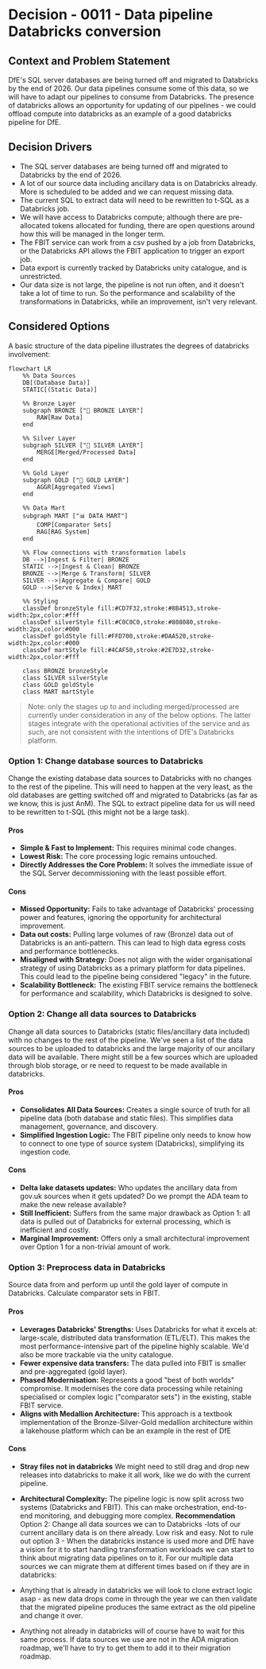 # Decision - 0011 - Data pipeline Databricks conversion

## Context and Problem Statement

DfE's SQL server databases are being turned off and migrated to Databricks by the end of 2026. Our data pipelines consume some of this data, so we will have to adapt our pipelines to consume from Databricks. The presence of databricks allows an opportunity for updating of our pipelines - we could offload compute into databricks as an example of a good databricks pipeline for DfE.

## Decision Drivers

* The SQL server databases are being turned off and migrated to Databricks by the end of 2026.
* A lot of our source data including ancillary data is on Databricks already. More is scheduled to be added and we can request missing data.
* The current SQL to extract data will need to be rewritten to t-SQL as a Databricks job.
* We will have access to Databricks compute; although there are pre-allocated tokens allocated for funding, there are open questions around how this will be managed in the longer term.
* The FBIT service can work from a csv pushed by a job from Databricks, or the Databricks API allows the FBIT application to trigger an export job.
* Data export is currently tracked by Databricks unity catalogue, and is unrestricted.
* Our data size is not large, the pipeline is not run often, and it doesn't take a lot of time to run. So the performance and scalability of the transformations in Databricks, while an improvement, isn't very relevant.

## Considered Options

A basic structure of the data pipeline illustrates the degrees of databricks involvement:

```mermaid
flowchart LR
    %% Data Sources
    DB[(Database Data)]
    STATIC[(Static Data)]
    
    %% Bronze Layer
    subgraph BRONZE ["🥉 BRONZE LAYER"]
        RAW[Raw Data]
    end
    
    %% Silver Layer
    subgraph SILVER ["🥈 SILVER LAYER"]
        MERGE[Merged/Processed Data]
    end
    
    %% Gold Layer
    subgraph GOLD ["🥇 GOLD LAYER"]
        AGGR[Aggregated Views]
    end
    
    %% Data Mart
    subgraph MART ["📊 DATA MART"]
        COMP[Comparator Sets]
        RAG[RAG System]
    end
    
    %% Flow connections with transformation labels
    DB -->|Ingest & Filter| BRONZE
    STATIC -->|Ingest & Clean| BRONZE
    BRONZE -->|Merge & Transform| SILVER
    SILVER -->|Aggregate & Compare| GOLD
    GOLD -->|Serve & Index| MART
    
    %% Styling
    classDef bronzeStyle fill:#CD7F32,stroke:#8B4513,stroke-width:2px,color:#fff
    classDef silverStyle fill:#C0C0C0,stroke:#808080,stroke-width:2px,color:#000
    classDef goldStyle fill:#FFD700,stroke:#DAA520,stroke-width:2px,color:#000
    classDef martStyle fill:#4CAF50,stroke:#2E7D32,stroke-width:2px,color:#fff
    
    class BRONZE bronzeStyle
    class SILVER silverStyle
    class GOLD goldStyle
    class MART martStyle
```

> Note: only the stages up to and including merged/processed are currently under consideration in any of the below options. The latter stages integrate with the operational activities of the service and as such, are not consistent with the intentions of DfE's Databricks platform.

### **Option 1: Change database sources to Databricks**

Change the existing database data sources to Databricks with no changes to the rest of the pipeline. This will need to happen at the very least, as the old databases are getting switched off and migrated to Databricks (as far as we know, this is just AnM). The SQL to extract pipeline data for us will need to be rewritten to t-SQL (this might not be a large task).

#### Pros

* **Simple & Fast to Implement:** This requires minimal code changes.
* **Lowest Risk:** The core processing logic remains untouched.
* **Directly Addresses the Core Problem:** It solves the immediate issue of the SQL Server decommissioning with the least possible effort.

#### Cons

* **Missed Opportunity:** Fails to take advantage of Databricks' processing power and features, ignoring the opportunity for architectural improvement.
* **Data out costs:** Pulling large volumes of raw (Bronze) data out of Databricks  is an anti-pattern. This can lead to high data egress costs and performance bottlenecks.
* **Misaligned with Strategy:** Does not align with the wider organisational strategy of using Databricks as a primary platform for data pipelines. This could lead to the pipeline being considered "legacy" in the future.
* **Scalability Bottleneck:** The existing FBIT service remains the bottleneck for performance and scalability, which Databricks is designed to solve.

### **Option 2: Change all data sources to Databricks**

Change all data sources to Databricks (static files/ancillary data included) with no changes to the rest of the pipeline. We've seen a list of the data sources to be uploaded to databricks and the large majority of our ancillary data will be available. There might still be a few sources which are uploaded through blob storage, or re need to request to be made available in databricks.

#### Pros

* **Consolidates All Data Sources:** Creates a single source of truth for all pipeline data (both database and static files). This simplifies data management, governance, and discovery.
* **Simplified Ingestion Logic:** The FBIT pipeline only needs to know how to connect to one type of source system (Databricks), simplifying its ingestion code.

#### Cons

* **Delta lake datasets updates:** Who updates the ancillary data from gov.uk sources when it gets updated? Do we prompt the ADA team to make the new release available?
* **Still Inefficient:** Suffers from the same major drawback as Option 1: all data is pulled out of Databricks for external processing, which is inefficient and costly.
* **Marginal Improvement:** Offers only a small architectural improvement over Option 1 for a non-trivial amount of work.

### **Option 3: Preprocess data in Databricks**

Source data from and perform up until the gold layer of compute in Databricks. Calculate comparator sets in FBIT.

#### Pros

* **Leverages Databricks' Strengths:** Uses Databricks for what it excels at: large-scale, distributed data transformation (ETL/ELT). This makes the most performance-intensive part of the pipeline highly scalable. We'd also be more trackable via the unity catalogue.
* **Fewer expensive data transfers:** The data pulled into FBIT is smaller and pre-aggregated (gold layer).
* **Phased Modernisation:** Represents a good "best of both worlds" compromise. It modernises the core data processing while retaining specialised or complex logic ("comparator sets") in the existing, stable FBIT service.
* **Aligns with Medallion Architecture:** This approach is a textbook implementation of the Bronze-Silver-Gold medallion architecture within a lakehouse platform which can be an example in the rest of DfE

#### Cons

* **Stray files not in databricks** We might need to still drag and drop new releases into databricks to make it all work, like we do with the current pipeline.
* **Architectural Complexity:** The pipeline logic is now split across two systems (Databricks and FBIT). This can make orchestration, end-to-end monitoring, and debugging more complex.
**Recommendation**
Option 2: Change all data sources we can to Databricks -lots of our current ancillary data is on there already.
Low risk and easy. Not to rule out option 3 - When the databricks instance is used more and DfE have a vision for it to start handling transformation workloads we can start to think about migrating data pipelines on to it.
For our multiple data sources we can migrate them at different times based on if they are in databricks:

* Anything that is already in databricks we will look to clone extract logic asap - as new data drops come in through the year we can then validate that the migrated pipeline produces the same extract as the old pipeline and change it over.
* Anything not already in databricks will of course have to wait for this same process. If data sources we use are not in the ADA migration roadmap, we'll have to try to get them to add it to their migration roadmap.
